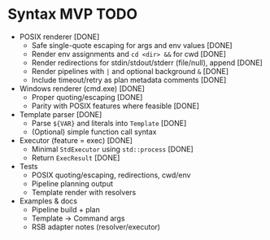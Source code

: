 # Syntax MVP TODO

- POSIX renderer [DONE]
  - Safe single-quote escaping for args and env values [DONE]
  - Render env assignments and `cd <dir> &&` for cwd [DONE]
  - Render redirections for stdin/stdout/stderr (file/null), append [DONE]
  - Render pipelines with `|` and optional background `&` [DONE]
  - Include timeout/retry as plan metadata comments [DONE]
- Windows renderer (cmd.exe) [DONE]
  - Proper quoting/escaping [DONE]
  - Parity with POSIX features where feasible [DONE]
- Template parser [DONE]
  - Parse `${VAR}` and literals into `Template` [DONE]
  - (Optional) simple function call syntax
- Executor (feature = exec) [DONE]
  - Minimal `StdExecutor` using `std::process` [DONE]
  - Return `ExecResult` [DONE]
- Tests
  - POSIX quoting/escaping, redirections, cwd/env
  - Pipeline planning output
  - Template render with resolvers
- Examples & docs
  - Pipeline build + plan
  - Template → Command args
  - RSB adapter notes (resolver/executor)
